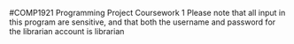 #COMP1921 Programming Project Coursework 1
Please note that all input in this program are sensitive, and that both the username and password for the librarian account is librarian